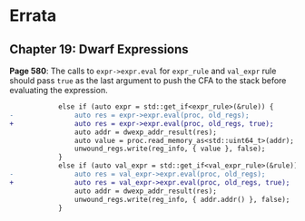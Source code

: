 # Errata

## Chapter 19: Dwarf Expressions

**Page 580**: The calls to `expr->expr.eval` for `expr_rule` and `val_expr` rule should pass `true` as the last argument to push the CFA to the stack before evaluating the expression.

```diff
            else if (auto expr = std::get_if<expr_rule>(&rule)) {
-               auto res = expr->expr.eval(proc, old_regs);
+               auto res = expr->expr.eval(proc, old_regs, true);
                auto addr = dwexp_addr_result(res);
                auto value = proc.read_memory_as<std::uint64_t>(addr);
                unwound_regs.write(reg_info, { value }, false);
            }
            else if (auto val_expr = std::get_if<val_expr_rule>(&rule)) {
-               auto res = val_expr->expr.eval(proc, old_regs);
+               auto res = val_expr->expr.eval(proc, old_regs, true);
                auto addr = dwexp_addr_result(res);
                unwound_regs.write(reg_info, { addr.addr() }, false);
            }
